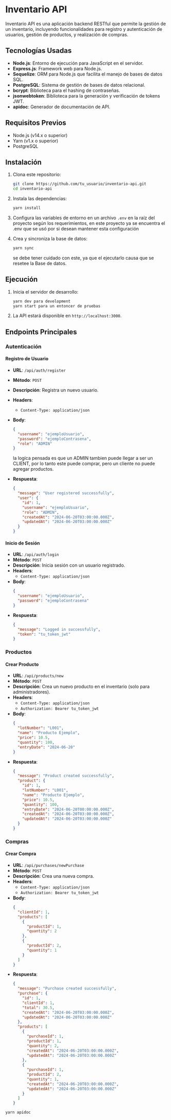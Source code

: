 # Inventario API

Inventario API es una aplicación backend RESTful que permite la gestión de un inventario, incluyendo funcionalidades para registro y autenticación de usuarios, gestión de productos, y realización de compras.

## Tecnologías Usadas

- **Node.js**: Entorno de ejecución para JavaScript en el servidor.
- **Express.js**: Framework web para Node.js.
- **Sequelize**: ORM para Node.js que facilita el manejo de bases de datos SQL.
- **PostgreSQL**: Sistema de gestión de bases de datos relacional.
- **bcrypt**: Biblioteca para el hashing de contraseñas.
- **jsonwebtoken**: Biblioteca para la generación y verificación de tokens JWT.
- **apidoc**: Generador de documentación de API.

## Requisitos Previos

- Node.js (v14.x o superior)
- Yarn (v1.x o superior)
- PostgreSQL

## Instalación

1. Clona este repositorio:
    ```sh
    git clone https://github.com/tu_usuario/inventario-api.git
    cd inventario-api
    ```

2. Instala las dependencias:
    ```sh
    yarn install
    ```

3. Configura las variables de entorno en un archivo `.env` en la raíz del proyecto según los requerimientos, en este proyecto ya se encuentra el .env que se usó por si desean mantener esta configuración

4. Crea y sincroniza la base de datos:
    ```sh
    yarn sync
    ```
    se debe tener cuidado con este, ya que el ejecutarlo causa que se resetee la Base de datos.
## Ejecución

1. Inicia el servidor de desarrollo:
    ```sh
    yarn dev para development
    yarn start para un entoncer de pruebas
    ```

2. La API estará disponible en `http://localhost:3000`.

## Endpoints Principales

### Autenticación

#### Registro de Usuario

- **URL**: `/api/auth/register`
- **Método**: `POST`
- **Descripción**: Registra un nuevo usuario.
- **Headers**: 
  - `Content-Type: application/json`
- **Body**:
    ```json
    {
      "username": "ejemploUsuario",
      "password": "ejemploContrasena",
      "role": "ADMIN"
    }
    ```
    la logíca pensada es que un ADMIN tambien puede llegar a ser un CLIENT, por lo tanto este puede comprar, pero un cliente no puede agregar productos.


- **Respuesta**:
    ```json
    {
      "message": "User registered successfully",
      "user": {
        "id": 1,
        "username": "ejemploUsuario",
        "role": "ADMIN",
        "createdAt": "2024-06-20T03:00:00.000Z",
        "updatedAt": "2024-06-20T03:00:00.000Z"
      }
    }
    ```

#### Inicio de Sesión

- **URL**: `/api/auth/login`
- **Método**: `POST`
- **Descripción**: Inicia sesión con un usuario registrado.
- **Headers**: 
  - `Content-Type: application/json`
- **Body**:
    ```json
    {
      "username": "ejemploUsuario",
      "password": "ejemploContrasena"
    }
    ```
- **Respuesta**:
    ```json
    {
      "message": "Logged in successfully",
      "token": "tu_token_jwt"
    }
    ```

### Productos

#### Crear Producto

- **URL**: `/api/products/new`
- **Método**: `POST`
- **Descripción**: Crea un nuevo producto en el inventario (solo para administradores).
- **Headers**:
  - `Content-Type: application/json`
  - `Authorization: Bearer tu_token_jwt`
- **Body**:
    ```json
    {
      "lotNumber": "L001",
      "name": "Producto Ejemplo",
      "price": 10.5,
      "quantity": 100,
      "entryDate": "2024-06-20"
    }
    ```
- **Respuesta**:
    ```json
    {
      "message": "Product created successfully",
      "product": {
        "id": 1,
        "lotNumber": "L001",
        "name": "Producto Ejemplo",
        "price": 10.5,
        "quantity": 100,
        "entryDate": "2024-06-20T00:00:00.000Z",
        "createdAt": "2024-06-20T03:00:00.000Z",
        "updatedAt": "2024-06-20T03:00:00.000Z"
      }
    }
    ```

### Compras

#### Crear Compra

- **URL**: `/api/purchases/newPurchase`
- **Método**: `POST`
- **Descripción**: Crea una nueva compra.
- **Headers**:
  - `Content-Type: application/json`
  - `Authorization: Bearer tu_token_jwt`
- **Body**:
    ```json
    {
      "clientId": 1,
      "products": [
        {
          "productId": 1,
          "quantity": 2
        },
        {
          "productId": 2,
          "quantity": 1
        }
      ]
    }
    ```
- **Respuesta**:
    ```json
    {
      "message": "Purchase created successfully",
      "purchase": {
        "id": 1,
        "clientId": 1,
        "total": 30.5,
        "createdAt": "2024-06-20T03:00:00.000Z",
        "updatedAt": "2024-06-20T03:00:00.000Z"
      },
      "products": [
        {
          "purchaseId": 1,
          "productId": 1,
          "quantity": 2,
          "createdAt": "2024-06-20T03:00:00.000Z",
          "updatedAt": "2024-06-20T03:00:00.000Z"
        },
        {
          "purchaseId": 1,
          "productId": 2,
          "quantity": 1,
          "createdAt": "2024-06-20T03:00:00.000Z",
          "updatedAt": "2024-06-20T03:00:00.000Z"
        }
      ]
    }
    ```

```sh
yarn apidoc
